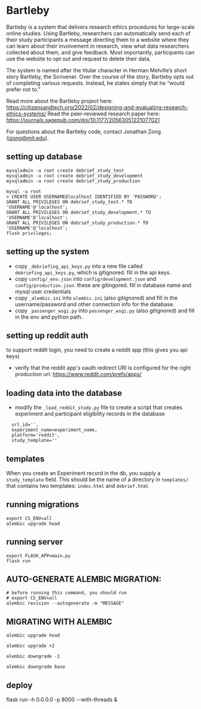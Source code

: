 # Bartleby

Bartleby is a system that delivers research ethics procedures for large-scale online studies. Using Bartleby, researchers can automatically send each of their study participants a message directing them to a website where they can learn about their involvement in research, view what data researchers collected about them, and give feedback. Most importantly, participants can use the website to opt out and request to delete their data.

The system is named after the titular character in Herman Melville’s short story Bartleby, the Scrivener. Over the course of the story, Bartleby opts out of completing various requests. Instead, he states simply that he “would prefer not to.”

Read more about the Bartleby project here: https://citizensandtech.org/2022/02/designing-and-evaluating-research-ethics-systems/
Read the peer-reviewed research paper here: https://journals.sagepub.com/doi/10.1177/20563051221077021

For questions about the Bartleby code, contact Jonathan Zong (jzong@mit.edu).

## setting up database
```
mysqladmin -u root create debrief_study_test
mysqladmin -u root create debrief_study_development
mysqladmin -u root create debrief_study_production

mysql -u root
> CREATE USER USERNAME@localhost IDENTIFIED BY 'PASSWORD';
GRANT ALL PRIVILEGES ON debrief_study_test.* TO 'USERNAME'@'localhost';
GRANT ALL PRIVILEGES ON debrief_study_development.* TO 'USERNAME'@'localhost';
GRANT ALL PRIVILEGES ON debrief_study_production.* TO 'USERNAME'@'localhost';
flush privileges;
```

## setting up the system

- copy `_debriefing_api_keys.py` into a new file called `debriefing_api_keys.py`, which is gitignored. fill in the api keys.
- copy `config/_env.json` into `config/development.json` and `config/production.json`. these are gitingored. fill in database name and mysql user credentials
- copy `_alembic.ini` into `alembic.ini` (also gitignored) and fill in the username/password and other connection info for the database.
- copy `_passenger_wsgi.py` into `passenger_wsgi.py` (also gitignored) and fill in the env and python path.

## setting up reddit auth

to support reddit login, you need to create a reddit app (this gives you api keys)

- verify that the reddit app's oauth redirect URI is configured for the right production url: https://www.reddit.com/prefs/apps/

## loading data into the database

- modify the `_load_reddit_study.py` file to create a script that creates experiment and participant eligibility records in the database

```
  url_id='',
  experiment_name=experiment_name,
  platform='reddit',
  study_template=''
```

## templates

When you create an Experiment record in the db, you supply a `study_template` field. This should be the name of a directory in `templates/` that contains two templates: `index.html` and `debrief.html`


## running migrations
```
export CS_ENV=all
alembic upgrade head
```

## running server

```
export FLASK_APP=main.py
flask run
```

## AUTO-GENERATE ALEMBIC MIGRATION:
```
# before running this command, you should run
# export CS_ENV=all
alembic revision --autogenerate -m "MESSAGE"
```

## MIGRATING WITH ALEMBIC
```
alembic upgrade head

alembic upgrade +2

alembic downgrade -1

alembic downgrade base

```

## deploy

flask run -h 0.0.0.0 -p 8000 --with-threads &
